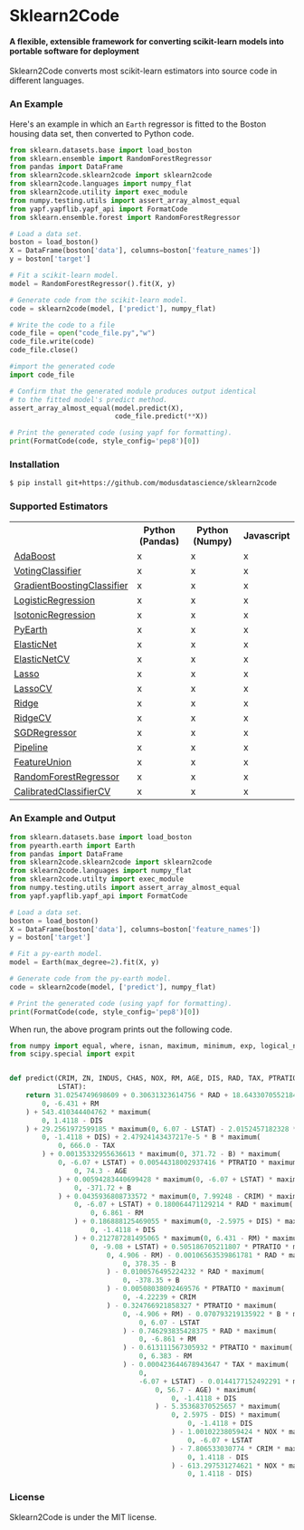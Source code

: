 # Sklearn2Code
#### A flexible, extensible framework for converting scikit-learn models into portable software for deployment ####

Sklearn2Code converts most scikit-learn estimators into source code in different languages. 


### An Example 
Here's an example in which an `Earth` regressor is fitted to the Boston housing data set, then converted to Python code.
```python
from sklearn.datasets.base import load_boston
from sklearn.ensemble import RandomForestRegressor
from pandas import DataFrame
from sklearn2code.sklearn2code import sklearn2code
from sklearn2code.languages import numpy_flat
from sklearn2code.utility import exec_module
from numpy.testing.utils import assert_array_almost_equal
from yapf.yapflib.yapf_api import FormatCode
from sklearn.ensemble.forest import RandomForestRegressor

# Load a data set.
boston = load_boston()
X = DataFrame(boston['data'], columns=boston['feature_names'])
y = boston['target']

# Fit a scikit-learn model.
model = RandomForestRegressor().fit(X, y)

# Generate code from the scikit-learn model.
code = sklearn2code(model, ['predict'], numpy_flat)

# Write the code to a file
code_file = open("code_file.py","w")
code_file.write(code)
code_file.close()

#import the generated code
import code_file

# Confirm that the generated module produces output identical
# to the fitted model's predict method.
assert_array_almost_equal(model.predict(X), 
                          code_file.predict(**X))

# Print the generated code (using yapf for formatting).
print(FormatCode(code, style_config='pep8')[0])

```

### Installation

``` bash
$ pip install git+https://github.com/modusdatascience/sklearn2code
```
### Supported Estimators 

<table class="tg">

  <tr>
    <th class="tg-yw4l"></th>
    <th class="tg-yw4l">Python (Pandas)</th>
    <th class="tg-yw4l">Python (Numpy)</th>
    <th class="tg-yw4l">Javascript</th>
  </tr>
   <tr>
    <td class="tg-yw4l"><a href='http://scikit-learn.org/stable/modules/generated/sklearn.ensemble.AdaBoostClassifier.html'>AdaBoost</a></td>
    <td class="tg-yw4l">x</td>
    <td class="tg-yw4l">x</td>
    <td class="tg-yw4l">x</td>
  </tr>
  <tr>
    <td class="tg-yw4l"><a href='http://scikit-learn.org/stable/modules/generated/sklearn.ensemble.VotingClassifier.html'>VotingClassifier</a></td>
    <td class="tg-yw4l">x</td>
    <td class="tg-yw4l">x</td>
    <td class="tg-yw4l">x</td>
  </tr>
  <tr>
    <td class="tg-yw4l"><a href='http://scikit-learn.org/stable/modules/generated/sklearn.ensemble.GradientBoostingClassifier.html'>GradientBoostingClassifier</a></td>
    <td class="tg-yw4l">x</td>
    <td class="tg-yw4l">x</td>
    <td class="tg-yw4l">x</td>
  </tr>
  <tr>
    <td class="tg-yw4l"><a href='http://scikit-learn.org/stable/modules/generated/sklearn.tree.DecisionTreeRegressor.html'>LogisticRegression</a></td>
    <td class="tg-yw4l">x</td>
    <td class="tg-yw4l">x</td>
    <td class="tg-yw4l">x</td>
  </tr>
  <tr>
    <td class="tg-yw4l"><a href='http://scikit-learn.org/stable/modules/generated/sklearn.isotonic.IsotonicRegression.html#sklearn.isotonic.IsotonicRegression'>IsotonicRegression</a></td>
    <td class="tg-yw4l">x</td>
    <td class="tg-yw4l">x</td>
    <td class="tg-yw4l">x</td>
  </tr>
  <tr>
    <td class="tg-yw4l"><a href='https://github.com/scikit-learn-contrib/py-earth'>PyEarth</a></td>
    <td class="tg-yw4l">x</td>
    <td class="tg-yw4l">x</td>
    <td class="tg-yw4l">x</td>
  </tr>
  <tr>
    <td class="tg-yw4l"><a href='http://scikit-learn.org/stable/modules/generated/sklearn.linear_model.ElasticNet.html'>ElasticNet</a></td>
    <td class="tg-yw4l">x</td>
    <td class="tg-yw4l">x</td>
    <td class="tg-yw4l">x</td>
  </tr>
  <tr>
    <td class="tg-yw4l"><a href='http://scikit-learn.org/stable/modules/generated/sklearn.linear_model.ElasticNetCV.html'>ElasticNetCV</a></td>
    <td class="tg-yw4l">x</td>
    <td class="tg-yw4l">x</td>
    <td class="tg-yw4l">x</td>
  </tr>
  <tr>
    <td class="tg-yw4l"><a href='http://scikit-learn.org/stable/modules/generated/sklearn.linear_model.Lasso.html'>Lasso</a></td>
    <td class="tg-yw4l">x</td>
    <td class="tg-yw4l">x</td>
    <td class="tg-yw4l">x</td>
  </tr>
  <tr>
    <td class="tg-yw4l"><a href='http://scikit-learn.org/stable/modules/generated/sklearn.linear_model.LassoCV.html'>LassoCV</a></td>
    <td class="tg-yw4l">x</td>
    <td class="tg-yw4l">x</td>
    <td class="tg-yw4l">x</td>
  </tr>
  <tr>
    <td class="tg-yw4l"><a href='http://scikit-learn.org/stable/modules/generated/sklearn.linear_model.Ridge.html'>Ridge</a></td>
    <td class="tg-yw4l">x</td>
    <td class="tg-yw4l">x</td>
    <td class="tg-yw4l">x</td>
  </tr>
  <tr>
    <td class="tg-yw4l"><a href='http://scikit-learn.org/stable/modules/generated/sklearn.linear_model.RidgeCV.html'>RidgeCV</a></td>
    <td class="tg-yw4l">x</td>
    <td class="tg-yw4l">x</td>
    <td class="tg-yw4l">x</td>
  </tr>
  <tr>
    <td class="tg-yw4l"><a href='http://scikit-learn.org/stable/modules/generated/sklearn.linear_model.SGDRegressor.html'>SGDRegressor</a></td>
    <td class="tg-yw4l">x</td>
    <td class="tg-yw4l">x</td>
    <td class="tg-yw4l">x</td>
  </tr>
  <tr>
    <td class="tg-yw4l"><a href='http://scikit-learn.org/stable/modules/generated/sklearn.pipeline.FeatureUnion.html'>Pipeline</a></td>
    <td class="tg-yw4l">x</td>
    <td class="tg-yw4l">x</td>
    <td class="tg-yw4l">x</td>
  </tr>
  <tr>
    <td class="tg-yw4l"><a href='http://scikit-learn.org/stable/modules/generated/sklearn.pipeline.FeatureUnion.html'>FeatureUnion</a></td>
    <td class="tg-yw4l">x</td>
    <td class="tg-yw4l">x</td>
    <td class="tg-yw4l">x</td>
  </tr>
  <tr>
    <td class="tg-yw4l"><a href='http://scikit-learn.org/stable/modules/generated/sklearn.ensemble.RandomForestRegressor.html'>RandomForestRegressor</a></td>
    <td class="tg-yw4l">x</td>
    <td class="tg-yw4l">x</td>
    <td class="tg-yw4l">x</td>
  </tr>
  <tr>
    <td class="tg-yw4l"><a href='http://scikit-learn.org/stable/modules/generated/sklearn.calibration.CalibratedClassifierCV.html'>CalibratedClassifierCV</a></td>
    <td class="tg-yw4l">x</td>
    <td class="tg-yw4l">x</td>
    <td class="tg-yw4l">x</td>
  </tr>
</table>

### An Example and Output 

```python
from sklearn.datasets.base import load_boston
from pyearth.earth import Earth
from pandas import DataFrame
from sklearn2code.sklearn2code import sklearn2code
from sklearn2code.languages import numpy_flat
from sklearn2code.utilty import exec_module
from numpy.testing.utils import assert_array_almost_equal
from yapf.yapflib.yapf_api import FormatCode

# Load a data set.
boston = load_boston()
X = DataFrame(boston['data'], columns=boston['feature_names'])
y = boston['target']

# Fit a py-earth model.
model = Earth(max_degree=2).fit(X, y)

# Generate code from the py-earth model.
code = sklearn2code(model, ['predict'], numpy_flat)

# Print the generated code (using yapf for formatting).
print(FormatCode(code, style_config='pep8')[0])
```

When run, the above program prints out the following code.

```python
from numpy import equal, where, isnan, maximum, minimum, exp, logical_not, logical_and, logical_or, select, less_equal, greater_equal, less, greater, nan, inf, log
from scipy.special import expit


def predict(CRIM, ZN, INDUS, CHAS, NOX, RM, AGE, DIS, RAD, TAX, PTRATIO, B,
            LSTAT):
    return 31.0254749698609 + 0.30631323614756 * RAD + 18.6433070552184 * maximum(
        0, -6.431 + RM
    ) + 543.410344404762 * maximum(
        0, 1.4118 - DIS
    ) + 29.2561972599185 * maximum(0, 6.07 - LSTAT) - 2.0152457182328 * maximum(
        0, -1.4118 + DIS) + 2.47924143437217e-5 * B * maximum(
            0, 666.0 - TAX
        ) + 0.00135332955636613 * maximum(0, 371.72 - B) * maximum(
            0, -6.07 + LSTAT) + 0.00544318002937416 * PTRATIO * maximum(
                0, 74.3 - AGE
            ) + 0.00594283440699428 * maximum(0, -6.07 + LSTAT) * maximum(
                0, -371.72 + B
            ) + 0.0435936808733572 * maximum(0, 7.99248 - CRIM) * maximum(
                0, -6.07 + LSTAT) + 0.180064471129214 * RAD * maximum(
                    0, 6.861 - RM
                ) + 0.186888125469055 * maximum(0, -2.5975 + DIS) * maximum(
                    0, -1.4118 + DIS
                ) + 0.212787281495065 * maximum(0, 6.431 - RM) * maximum(
                    0, -9.08 + LSTAT) + 0.505186705211807 * PTRATIO * maximum(
                        0, 4.906 - RM) - 0.00106563539861781 * RAD * maximum(
                            0, 378.35 - B
                        ) - 0.0100576495224232 * RAD * maximum(
                            0, -378.35 + B
                        ) - 0.00508038092469576 * PTRATIO * maximum(
                            0, -4.22239 + CRIM
                        ) - 0.324766921858327 * PTRATIO * maximum(
                            0, -4.906 + RM) - 0.070793219135922 * B * maximum(
                                0, 6.07 - LSTAT
                            ) - 0.746293835428375 * RAD * maximum(
                                0, -6.861 + RM
                            ) - 0.613111567305932 * PTRATIO * maximum(
                                0, 6.383 - RM
                            ) - 0.000423644678943647 * TAX * maximum(
                                0,
                                -6.07 + LSTAT) - 0.0144177152492291 * maximum(
                                    0, 56.7 - AGE) * maximum(
                                        0, -1.4118 + DIS
                                    ) - 5.35368370525657 * maximum(
                                        0, 2.5975 - DIS) * maximum(
                                            0, -1.4118 + DIS
                                        ) - 1.00102238059424 * NOX * maximum(
                                            0, -6.07 + LSTAT
                                        ) - 7.806533030774 * CRIM * maximum(
                                            0, 1.4118 - DIS
                                        ) - 613.297531274621 * NOX * maximum(
                                            0, 1.4118 - DIS)

```

### License ### 

Sklearn2Code is under the MIT license. 


